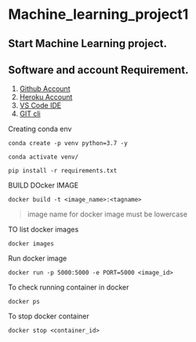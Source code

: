 # Machine_learning_project1

## Start Machine Learning project.
## Software and account Requirement.

1. [Github Account](https://github.com/)
2. [Heroku Account](https://dashboard.heroku.com/login)
3. [VS Code IDE](https://code.visualstudio.com/download)
4. [GIT cli](https://git-scm.com/downloads)


Creating conda env
```
conda create -p venv python=3.7 -y 
```
```
conda activate venv/
```

```
pip install -r requirements.txt
```

BUILD DOcker IMAGE
```
docker build -t <image_name>:<tagname>
```
>image name for docker image must be lowercase

TO list docker images
```
docker images
```

Run docker image
```
docker run -p 5000:5000 -e PORT=5000 <image_id>
```

To check running container in docker 
```
docker ps
```

To stop docker container
```
docker stop <container_id>
```


